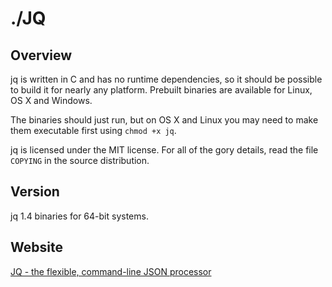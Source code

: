 # ./JQ

## Overview

jq is written in C and has no runtime dependencies, so it should be possible to build it for nearly any platform. Prebuilt binaries are available for Linux, OS X and Windows.

The binaries should just run, but on OS X and Linux you may need to make them executable first using `chmod +x jq`.

jq is licensed under the MIT license. For all of the gory details, read the file `COPYING` in the source distribution.

## Version

jq 1.4 binaries for 64-bit systems.

## Website

[JQ - the flexible, command-line JSON processor](http://stedolan.github.io/jq/)